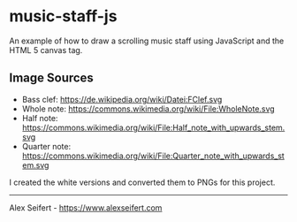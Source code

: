 # music-staff-js

An example of how to draw a scrolling music staff using JavaScript and the HTML 5 canvas tag.


## Image Sources
- Bass clef: https://de.wikipedia.org/wiki/Datei:FClef.svg
- Whole note: https://commons.wikimedia.org/wiki/File:WholeNote.svg
- Half note: https://commons.wikimedia.org/wiki/File:Half_note_with_upwards_stem.svg
- Quarter note: https://commons.wikimedia.org/wiki/File:Quarter_note_with_upwards_stem.svg

I created the white versions and converted them to PNGs for this project.

---

Alex Seifert - https://www.alexseifert.com
